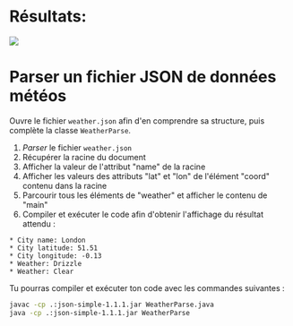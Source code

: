 # Résultats:

![](https://image.noelshack.com/fichiers/2019/43/6/1572094845-jsonparse.png)

# Parser un fichier JSON de données météos

Ouvre le fichier `weather.json` afin d'en comprendre sa structure, puis complète la classe `WeatherParse`.

1. *Parser* le fichier `weather.json`
2. Récupérer la racine du document
3. Afficher la valeur de l'attribut "name" de la racine
4. Afficher les valeurs des attributs "lat" et "lon" de l'élément "coord" contenu dans la racine
5. Parcourir tous les éléments de "weather" et afficher le contenu de "main"
6. Compiler et exécuter le code afin d'obtenir l'affichage du résultat attendu :

```
* City name: London
* City latitude: 51.51
* City longitude: -0.13
* Weather: Drizzle
* Weather: Clear
```

Tu pourras compiler et exécuter ton code avec les commandes suivantes :
``` bash
javac -cp .:json-simple-1.1.1.jar WeatherParse.java
java -cp .:json-simple-1.1.1.jar WeatherParse
```
